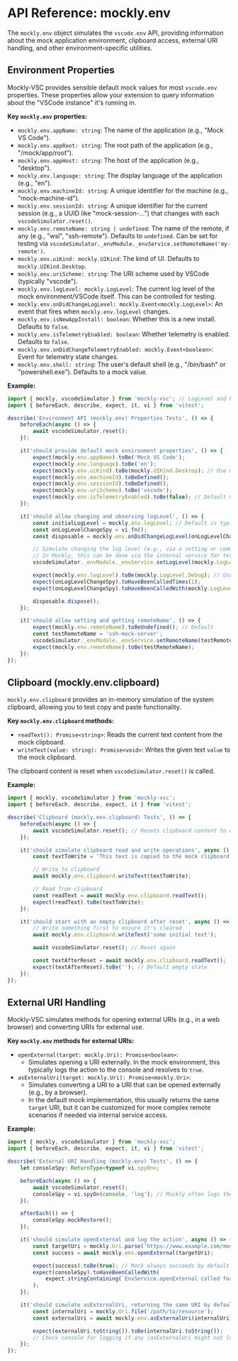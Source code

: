 # API Reference: mockly.env

The `mockly.env` object simulates the `vscode.env` API, providing information about the mock application environment, clipboard access, external URI handling, and other environment-specific utilities.

## Environment Properties

Mockly-VSC provides sensible default mock values for most `vscode.env` properties. These properties allow your extension to query information about the "VSCode instance" it's running in.

**Key `mockly.env` properties:**

- `mockly.env.appName: string`: The name of the application (e.g., "Mock VS Code").
- `mockly.env.appRoot: string`: The root path of the application (e.g., "/mock/app/root").
- `mockly.env.appHost: string`: The host of the application (e.g., "desktop").
- `mockly.env.language: string`: The display language of the application (e.g., "en").
- `mockly.env.machineId: string`: A unique identifier for the machine (e.g., "mock-machine-id").
- `mockly.env.sessionId: string`: A unique identifier for the current session (e.g., a UUID like "mock-session-...") that changes with each `vscodeSimulator.reset()`.
- `mockly.env.remoteName: string | undefined`: The name of the remote, if any (e.g., "wsl", "ssh-remote"). Defaults to `undefined`. Can be set for testing via `vscodeSimulator._envModule._envService.setRemoteName('my-remote')`.
- `mockly.env.uiKind: mockly.UIKind`: The kind of UI. Defaults to `mockly.UIKind.Desktop`.
- `mockly.env.uriScheme: string`: The URI scheme used by VSCode (typically "vscode").
- `mockly.env.logLevel: mockly.LogLevel`: The current log level of the mock environment/VSCode itself. This can be controlled for testing.
- `mockly.env.onDidChangeLogLevel: mockly.Event<mockly.LogLevel>`: An event that fires when `mockly.env.logLevel` changes.
- `mockly.env.isNewAppInstall: boolean`: Whether this is a new install. Defaults to `false`.
- `mockly.env.isTelemetryEnabled: boolean`: Whether telemetry is enabled. Defaults to `false`.
- `mockly.env.onDidChangeTelemetryEnabled: mockly.Event<boolean>`: Event for telemetry state changes.
- `mockly.env.shell: string`: The user's default shell (e.g., "/bin/bash" or "powershell.exe"). Defaults to a mock value.

**Example:**

~~~typescript
import { mockly, vscodeSimulator } from 'mockly-vsc'; // LogLevel and UIKind are accessed via mockly
import { beforeEach, describe, expect, it, vi } from 'vitest';

describe('Environment API (mockly.env) Properties Tests', () => {
	beforeEach(async () => {
		await vscodeSimulator.reset();
	});

	it('should provide default mock environment properties', () => {
		expect(mockly.env.appName).toBe('Mock VS Code');
		expect(mockly.env.language).toBe('en');
		expect(mockly.env.uiKind).toBe(mockly.UIKind.Desktop); // Use mockly.UIKind
		expect(mockly.env.machineId).toBeDefined();
		expect(mockly.env.sessionId).toBeDefined();
		expect(mockly.env.uriScheme).toBe('vscode');
		expect(mockly.env.isTelemetryEnabled).toBe(false); // Default mock value
	});

	it('should allow changing and observing logLevel', () => {
		const initialLogLevel = mockly.env.logLevel; // Default is typically Info or as set by simulator
		const onLogLevelChangeSpy = vi.fn();
		const disposable = mockly.env.onDidChangeLogLevel(onLogLevelChangeSpy);

		// Simulate changing the log level (e.g., via a setting or command in a real scenario)
		// In Mockly, this can be done via the internal service for testing:
		vscodeSimulator._envModule._envService.setLogLevel(mockly.LogLevel.Debug); // Use mockly.LogLevel

		expect(mockly.env.logLevel).toBe(mockly.LogLevel.Debug); // Use mockly.LogLevel
		expect(onLogLevelChangeSpy).toHaveBeenCalledTimes(1);
		expect(onLogLevelChangeSpy).toHaveBeenCalledWith(mockly.LogLevel.Debug); // Use mockly.LogLevel

		disposable.dispose();
	});

	it('should allow setting and getting remoteName', () => {
		expect(mockly.env.remoteName).toBeUndefined(); // Default
		const testRemoteName = 'ssh-mock-server';
		vscodeSimulator._envModule._envService.setRemoteName(testRemoteName);
		expect(mockly.env.remoteName).toBe(testRemoteName);
	});
});
~~~

## Clipboard (mockly.env.clipboard)

`mockly.env.clipboard` provides an in-memory simulation of the system clipboard, allowing you to test copy and paste functionality.

**Key `mockly.env.clipboard` methods:**

- `readText(): Promise<string>`: Reads the current text content from the mock clipboard.
- `writeText(value: string): Promise<void>`: Writes the given text `value` to the mock clipboard.

The clipboard content is reset when `vscodeSimulator.reset()` is called.

**Example:**

~~~typescript
import { mockly, vscodeSimulator } from 'mockly-vsc';
import { beforeEach, describe, expect, it } from 'vitest';

describe('Clipboard (mockly.env.clipboard) Tests', () => {
	beforeEach(async () => {
		await vscodeSimulator.reset(); // Resets clipboard content to empty string
	});

	it('should simulate clipboard read and write operations', async () => {
		const textToWrite = 'This text is copied to the mock clipboard!';

		// Write to clipboard
		await mockly.env.clipboard.writeText(textToWrite);

		// Read from clipboard
		const readText = await mockly.env.clipboard.readText();
		expect(readText).toBe(textToWrite);
	});

	it('should start with an empty clipboard after reset', async () => {
		// Write something first to ensure it's cleared
		await mockly.env.clipboard.writeText('some initial text');

		await vscodeSimulator.reset(); // Reset again

		const textAfterReset = await mockly.env.clipboard.readText();
		expect(textAfterReset).toBe(''); // Default empty state
	});
});
~~~

## External URI Handling

Mockly-VSC simulates methods for opening external URIs (e.g., in a web browser) and converting URIs for external use.

**Key `mockly.env` methods for external URIs:**

- `openExternal(target: mockly.Uri): Promise<boolean>`:
  - Simulates opening a URI externally. In the mock environment, this typically logs the action to the console and resolves to `true`.
- `asExternalUri(target: mockly.Uri): Promise<mockly.Uri>`:
  - Simulates converting a URI to a URI that can be opened externally (e.g., by a browser).
  - In the default mock implementation, this usually returns the same `target` URI, but it can be customized for more complex remote scenarios if needed via internal service access.

**Example:**

~~~typescript
import { mockly, vscodeSimulator } from 'mockly-vsc';
import { beforeEach, describe, expect, it, vi } from 'vitest';

describe('External URI Handling (mockly.env) Tests', () => {
	let consoleSpy: ReturnType<typeof vi.spyOn>;

	beforeEach(async () => {
		await vscodeSimulator.reset();
		consoleSpy = vi.spyOn(console, 'log'); // Mockly often logs these actions
	});

	afterEach(() => {
		consoleSpy.mockRestore();
	});

	it('should simulate openExternal and log the action', async () => {
		const targetUri = mockly.Uri.parse('https://www.example.com/mockly-test');
		const success = await mockly.env.openExternal(targetUri);

		expect(success).toBe(true); // Mock always succeeds by default
		expect(consoleSpy).toHaveBeenCalledWith(
			expect.stringContaining(`EnvService.openExternal called for: ${targetUri.toString()}`),
		);
	});

	it('should simulate asExternalUri, returning the same URI by default', async () => {
		const internalUri = mockly.Uri.file('/path/to/resource');
		const externalUri = await mockly.env.asExternalUri(internalUri);

		expect(externalUri.toString()).toBe(internalUri.toString());
		// Check console for logging if any (asExternalUri might not log by default)
	});
});
~~~
